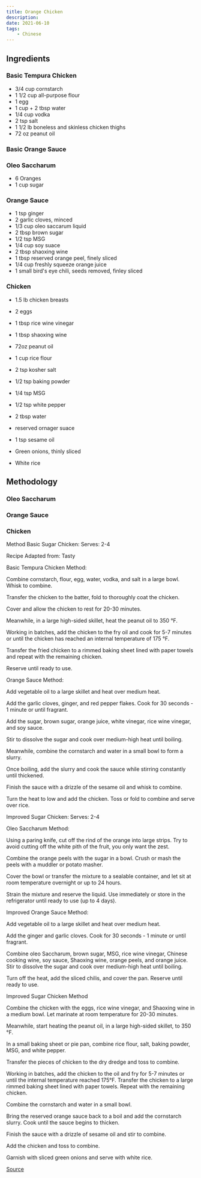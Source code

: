 ```yaml
---
title: Orange Chicken
description:
date: 2021-06-10
tags:
    - Chinese
---
```


## Ingredients

### Basic Tempura Chicken

- 3/4 cup cornstarch
- 1 1/2 cup all-purpose flour
- 1 egg
- 1 cup + 2 tbsp water
- 1/4 cup vodka
- 2 tsp salt
- 1 1/2 lb boneless and skinless chicken thighs
- 72 oz peanut oil

### Basic Orange Sauce

### Oleo Saccharum

- 6 Oranges
- 1 cup sugar

### Orange Sauce

- 1 tsp ginger
- 2 garlic cloves, minced
- 1/3 cup oleo saccarum liquid
- 2 tbsp brown sugar
- 1/2 tsp MSG
- 1/4 cup soy suace
- 2 tbsp shaoxing wine
- 1 tbsp reserved orange peel, finely sliced
- 1/4 cup freshly squeeze orange juice
- 1 small bird's eye chili, seeds removed, finley sliced

### Chicken

- 1.5 lb chicken breasts

- 2 eggs

- 1 tbsp rice wine vinegar

- 1 tbsp shaoxing wine

- 72oz peanut oil

- 1 cup rice flour

- 2 tsp kosher salt

- 1/2 tsp baking powder

- 1/4 tsp MSG

- 1/2 tsp white pepper

- 2 tbsp water

- reserved ornager suace

- 1 tsp sesame oil

- Green onions, thinly sliced

- White rice

## Methodology

### Oleo Saccharum

### Orange Sauce

### Chicken
















Method
Basic Sugar Chicken: Serves: 2-4

Recipe Adapted from: Tasty

Basic Tempura Chicken Method:

Combine cornstarch, flour, egg, water, vodka, and salt in a large bowl. Whisk to combine.

Transfer the chicken to the batter, fold to thoroughly coat the chicken.

Cover and allow the chicken to rest for 20-30 minutes.

Meanwhile, in a large high-sided skillet, heat the peanut oil to 350 °F. 

Working in batches, add the chicken to the fry oil and cook for 5-7 minutes or until the chicken has reached an internal temperature of 175 °F. 

Transfer the fried chicken to a rimmed baking sheet lined with paper towels and repeat with the remaining chicken.

Reserve until ready to use.

Orange Sauce Method:

Add vegetable oil to a large skillet and heat over medium heat. 

Add the garlic cloves, ginger, and red pepper flakes. Cook for 30 seconds - 1 minute or until fragrant. 

Add the sugar, brown sugar, orange juice, white vinegar, rice wine vinegar, and soy sauce.

Stir to dissolve the sugar and cook over medium-high heat until boiling. 

Meanwhile, combine the cornstarch and water in a small bowl to form a slurry. 

Once boiling, add the slurry and cook the sauce while stirring constantly until thickened. 

Finish the sauce with a drizzle of the sesame oil and whisk to combine.

Turn the heat to low and add the chicken. Toss or fold to combine and serve over rice.

Improved Sugar Chicken: Serves: 2-4

Oleo Saccharum Method:

Using a paring knife, cut off the rind of the orange into large strips. Try to avoid cutting off the white pith of the fruit, you only want the zest.

Combine the orange peels with the sugar in a bowl. Crush or mash the peels with a muddler or potato masher.

Cover the bowl or transfer the mixture to a sealable container, and let sit at room temperature overnight or up to 24 hours. 

Strain the mixture and reserve the liquid. Use immediately or store in the refrigerator until ready to use (up to 4 days).

Improved Orange Sauce Method:

Add vegetable oil to a large skillet and heat over medium heat. 

Add the ginger and garlic cloves. Cook for 30 seconds - 1 minute or until fragrant. 

Combine oleo Saccharum, brown sugar, MSG, rice wine vinegar, Chinese cooking wine, soy sauce, Shaoxing wine, orange peels, and orange juice. Stir to dissolve the sugar and cook over medium-high heat until boiling. 

Turn off the heat, add the sliced chilis, and cover the pan. Reserve until ready to use.

Improved Sugar Chicken Method

Combine the chicken with the eggs, rice wine vinegar, and Shaoxing wine in a medium bowl. Let marinate at room temperature for 20-30 minutes.

Meanwhile, start heating the peanut oil, in a large high-sided skillet, to 350 °F. 

In a small baking sheet or pie pan, combine rice flour, salt, baking powder, MSG, and white pepper.

Transfer the pieces of chicken to the dry dredge and toss to combine.

Working in batches, add the chicken to the oil and fry for 5-7 minutes or until the internal temperature reached 175°F. Transfer the chicken to a large rimmed baking sheet lined with paper towels. Repeat with the remaining chicken. 

Combine the cornstarch and water in a small bowl. 

Bring the reserved orange sauce back to a boil and add the cornstarch slurry. Cook until the sauce begins to thicken.

Finish the sauce with a drizzle of sesame oil and stir to combine.

Add the chicken and toss to combine.

Garnish with sliced green onions and serve with white rice.



[Source](https://www.bingingwithbabish.com/recipes/sugar-chicken-rick-and-morty)